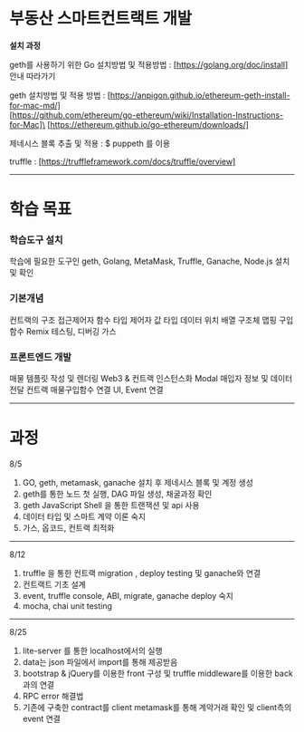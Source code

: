 # 부동산 스마트컨트랙트 개발 

**설치 과정**

geth를 사용하기 위한 Go 설치방법 및 적용방법 : 
[https://golang.org/doc/install]  안내 따라가기 

geth 설치방법 및 적용 방법 : 
[https://anpigon.github.io/ethereum-geth-install-for-mac-md/] \
[https://github.com/ethereum/go-ethereum/wiki/Installation-Instructions-for-Mac]\
[https://ethereum.github.io/go-ethereum/downloads/]

제네시스 블록 추출 및 적용 : $ puppeth 를 이용
 
truffle : [https://truffleframework.com/docs/truffle/overview]

----------------------------

# 학습 목표 

### 학습도구 설치

학습에 필요한 도구인 geth, Golang, MetaMask, Truffle, Ganache, Node.js 설치 및 확인

### 기본개념 

컨트랙의 구조 
접근제어자
함수 타입 제어자
값 타입
데이터 위치
배열 
구조체
맵핑
구입함수
Remix 테스팅, 디버깅
가스

### 프론트엔드 개발

매물 템플릿 작성 및 렌더링 
Web3 & 컨트랙 인스턴스화
Modal 
매입자 정보 및 데이터 전달
컨트랙 매물구입함수 연결 
UI, Event 연결 


--------------------------
# 과정

8/5  
1. GO, geth, metamask, ganache 설치 후 제네시스 블록 및 계정 생성
2. geth를 통한 노드 첫 실행, DAG 파일 생성, 채굴과정 확인 
3. geth JavaScript Shell 을 통한 트랜잭션 및 api 사용 
4. 데이터 타입 및 스마트 계약 이론 숙지 
5. 가스, 옵코드, 컨트랙 최적화 

--------------
8/12 
1. truffle 을 통한 컨트랙 migration , deploy testing 및 ganache와 연결
2. 컨트랙트 기초 설계 
3. event, truffle console, ABI, migrate, ganache deploy 숙지
4. mocha, chai unit testing

------------- 
8/25 
1. lite-server 를 통한 localhost에서의 실행
2. data는 json 파일에서 import를 통해 제공받음
3. bootstrap & jQuery를 이용한 front 구성 및 truffle middleware를 이용한 back과의 연결 
4. RPC error 해결법
5. 기존에 구축한 contract를 client metamask를 통해 계약거래 확인 및 client측의 event 연결



